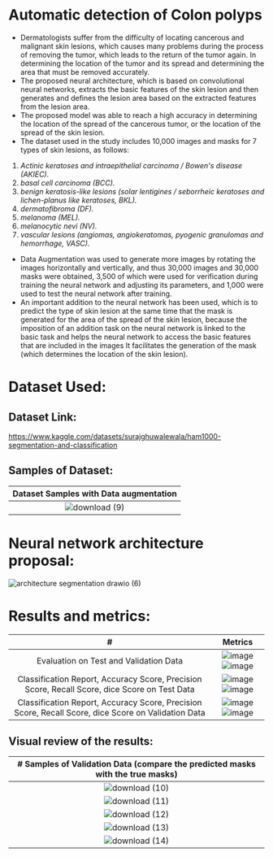 # Automatic detection of Colon polyps 
- Dermatologists suffer from the difficulty of locating cancerous and malignant skin lesions, which causes many problems during the process of removing the tumor, which leads to the return of the tumor again. In determining the location of the tumor and its spread and determining the area that must be removed accurately.
- The proposed neural architecture, which is based on convolutional neural networks, extracts the basic features of the skin lesion and then generates and defines the lesion area based on the extracted features from the lesion area.
- The proposed model was able to reach a high accuracy in determining the location of the spread of the cancerous tumor, or the location of the spread of the skin lesion.
- The dataset used in the study includes 10,000 images and masks for 7 types of skin lesions, as follows:

1. *Actinic keratoses and intraepithelial carcinoma / Bowen's disease (AKIEC).*
2. *basal cell carcinoma (BCC).*
3. *benign keratosis-like lesions (solar lentigines / seborrheic keratoses and lichen-planus like keratoses, BKL).*
4. *dermatofibroma (DF).*
5. *melanoma (MEL).*
6. *melanocytic nevi (NV).*
7. *vascular lesions (angiomas, angiokeratomas, pyogenic granulomas and hemorrhage, VASC).*

- Data Augmentation was used to generate more images by rotating the images horizontally and vertically, and thus 30,000 images and 30,000 masks were obtained, 3,500 of which were used for verification during training the neural network and adjusting its parameters, and 1,000 were used to test the neural network after training.
- An important addition to the neural network has been used, which is to predict the type of skin lesion at the same time that the mask is generated for the area of ​​the spread of the skin lesion, because the imposition of an addition task on the neural network is linked to the basic task and helps the neural network to access the basic features that are included in the images It facilitates the generation of the mask (which determines the location of the skin lesion).
# Dataset Used:
## Dataset Link: 
https://www.kaggle.com/datasets/surajghuwalewala/ham1000-segmentation-and-classification
## Samples of Dataset:
| Dataset Samples with Data augmentation |
| :---: |
| ![download (9)](https://github.com/kaledhoshme123/Determine-the-location-of-the-skin-lesion-spread/assets/108609519/3fa3cd9e-4d62-43f6-958e-4df9195abb83)|

# Neural network architecture proposal:
![architecture segmentation drawio (6)](https://github.com/kaledhoshme123/Determine-the-location-of-the-skin-lesion-spread/assets/108609519/2ebc3c1a-6f3d-4b40-89c0-4ff7fce9d4a4)

# Results and metrics:
| # | Metrics |
| :---:   | :---: |
| Evaluation on Test and Validation Data |  ![image](https://github.com/kaledhoshme123/Determine-the-location-of-the-skin-lesion-spread/assets/108609519/935098e4-f898-443f-a066-133c0622ed5c) ![image](https://github.com/kaledhoshme123/Determine-the-location-of-the-skin-lesion-spread/assets/108609519/ff11beb2-8e0f-4a33-be76-c6c2bcb23b69)|
| Classification Report, Accuracy Score, Precision Score, Recall Score, dice Score on Test Data|  ![image](https://github.com/kaledhoshme123/Determine-the-location-of-the-skin-lesion-spread/assets/108609519/240939eb-292d-4060-8c61-4c30b396160e) ![image](https://github.com/kaledhoshme123/Determine-the-location-of-the-skin-lesion-spread/assets/108609519/6cfd9ce5-b1b5-4bbc-a14e-1320627d9758)|
| Classification Report, Accuracy Score, Precision Score, Recall Score, dice Score on Validation Data|  ![image](https://github.com/kaledhoshme123/Determine-the-location-of-the-skin-lesion-spread/assets/108609519/16406928-b226-4216-80c0-11c025394e23) ![image](https://github.com/kaledhoshme123/Determine-the-location-of-the-skin-lesion-spread/assets/108609519/40c621d4-9072-4a97-b9d0-cbbf6d992206)|

## Visual review of the results:
| # Samples of Validation Data (compare the predicted masks with the true masks)    |
| :---: |
| ![download (10)](https://github.com/kaledhoshme123/Determine-the-location-of-the-skin-lesion-spread/assets/108609519/caa7574e-4910-4856-a174-923e2c12f738)|
| ![download (11)](https://github.com/kaledhoshme123/Determine-the-location-of-the-skin-lesion-spread/assets/108609519/8e201f25-8fd9-478c-9ee9-67f4342afe05)|
| ![download (12)](https://github.com/kaledhoshme123/Determine-the-location-of-the-skin-lesion-spread/assets/108609519/39b900c4-e454-40c5-a3f4-d830ea38077b)|
| ![download (13)](https://github.com/kaledhoshme123/Determine-the-location-of-the-skin-lesion-spread/assets/108609519/07865f29-5cbc-48ed-90c2-f1e1cec68bca)|
| ![download (14)](https://github.com/kaledhoshme123/Determine-the-location-of-the-skin-lesion-spread/assets/108609519/dd327c4a-8ba2-46d6-a657-c5c1d167e9f2)|




